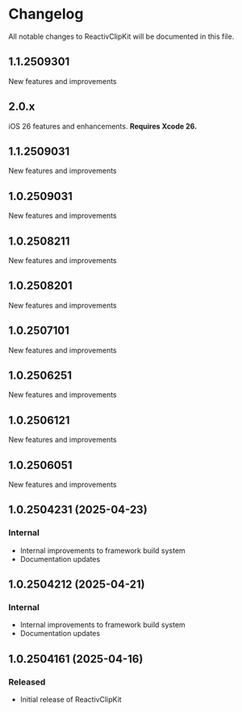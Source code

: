 # Changelog

All notable changes to ReactivClipKit will be documented in this file.

## 1.1.2509301

New features and improvements


## 2.0.x

iOS 26 features and enhancements. **Requires Xcode 26.**

## 1.1.2509031

New features and improvements

## 1.0.2509031

New features and improvements

## 1.0.2508211

New features and improvements

## 1.0.2508201

New features and improvements

## 1.0.2507101

New features and improvements

## 1.0.2506251

New features and improvements

## 1.0.2506121

New features and improvements

## 1.0.2506051

New features and improvements

## 1.0.2504231 (2025-04-23)

### Internal

- Internal improvements to framework build system
- Documentation updates

## 1.0.2504212 (2025-04-21)

### Internal

- Internal improvements to framework build system
- Documentation updates

## 1.0.2504161 (2025-04-16)

### Released

- Initial release of ReactivClipKit
